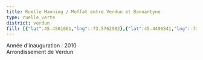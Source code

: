 ```yaml
---
title: Ruelle Manning / Moffat entre Verdun et Bannantyne
type: ruelle_verte
district: verdun
fill: [{"lat":45.4501661,"lng":-73.5762982},{"lat":45.4496541,"lng":-73.5762982},{"lat":45.4499251,"lng":-73.5762982},{"lat":45.4498351,"lng":-73.5735512},{"lat":45.4501361,"lng":-73.5735512},{"lat":45.4495341,"lng":-73.5735512}]
---
```


Année d'inauguration : 2010<br>Arrondissement de Verdun